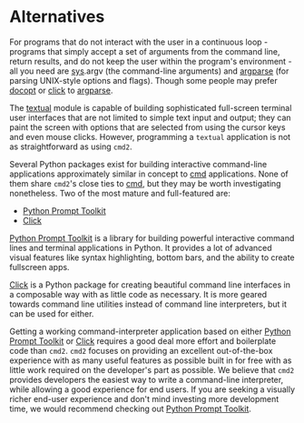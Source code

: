 # Alternatives

For programs that do not interact with the user in a continuous loop - programs that simply accept a
set of arguments from the command line, return results, and do not keep the user within the
program's environment - all you need are [sys](https://docs.python.org/3/library/sys.html).argv (the
command-line arguments) and [argparse](https://docs.python.org/3/library/argparse.html) (for parsing
UNIX-style options and flags). Though some people may prefer
[docopt](https://pypi.org/project/docopt) or [click](https://click.palletsprojects.com) to
[argparse](https://docs.python.org/3/library/argparse.html).

The [textual](https://textual.textualize.io/) module is capable of building sophisticated
full-screen terminal user interfaces that are not limited to simple text input and output; they can
paint the screen with options that are selected from using the cursor keys and even mouse clicks.
However, programming a `textual` application is not as straightforward as using `cmd2`.

Several Python packages exist for building interactive command-line applications approximately
similar in concept to [cmd](https://docs.python.org/3/library/cmd.html) applications. None of them
share `cmd2`'s close ties to [cmd](https://docs.python.org/3/library/cmd.html), but they may be
worth investigating nonetheless. Two of the most mature and full-featured are:

- [Python Prompt Toolkit](https://github.com/prompt-toolkit/python-prompt-toolkit)
- [Click](https://click.palletsprojects.com)

[Python Prompt Toolkit](https://github.com/prompt-toolkit/python-prompt-toolkit) is a library for
building powerful interactive command lines and terminal applications in Python. It provides a lot
of advanced visual features like syntax highlighting, bottom bars, and the ability to create
fullscreen apps.

[Click](https://click.palletsprojects.com) is a Python package for creating beautiful command line
interfaces in a composable way with as little code as necessary. It is more geared towards command
line utilities instead of command line interpreters, but it can be used for either.

Getting a working command-interpreter application based on either
[Python Prompt Toolkit](https://github.com/prompt-toolkit/python-prompt-toolkit) or
[Click](https://click.palletsprojects.com) requires a good deal more effort and boilerplate code
than `cmd2`. `cmd2` focuses on providing an excellent out-of-the-box experience with as many useful
features as possible built in for free with as little work required on the developer's part as
possible. We believe that `cmd2` provides developers the easiest way to write a command-line
interpreter, while allowing a good experience for end users. If you are seeking a visually richer
end-user experience and don't mind investing more development time, we would recommend checking out
[Python Prompt Toolkit](https://github.com/prompt-toolkit/python-prompt-toolkit).
